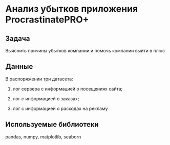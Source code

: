 # Анализ убытков приложения ProcrastinatePRO+

## Задача

Выяснить причины убытков компании и помочь компании выйти в плюс

## Данные

В распоряжении три датасета: 

1) лог сервера с информацией о посещениях сайта; 

2) лог с информацией о заказах; 

3) лог с информацией о расходах на рекламу
    
## Используемые библиотеки

pandas, numpy, matplotlib, seaborn
